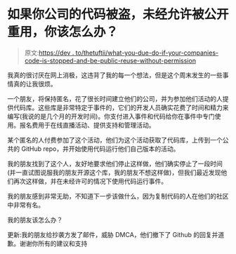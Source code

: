 # 如果你公司的代码被盗，未经允许被公开重用，你该怎么办？

> 原文:[https://dev . to/thetuftii/what-you-due-do-if-your-companies-code-is-stopped-and-be-public-reuse-without-permission](https://dev.to/thetuftii/what-should-you-do-if-your-companies-code-is-stolen-and-being-publicly-reused-without-permission)

我真的很讨厌在网上消极，这违背了我的每一个想法，但是这个周末发生的一些事情真的让我很烦。

一个朋友，将保持匿名，花了很长时间建立他们的公司，并为参加他们活动的人提供代码库。这些库是非常特定于事件的，它们的开发人员确实花费了时间和精力来编写(我说的是几个月的开发时间)。你支付进入事件和代码给你在事件中专门使用。报名费用于在线直播活动、提供支持和管理活动。

某个匿名的人付费参加了这个活动，他们为这个活动获取了代码库，上传到一个公共的 GitHub repo，并开始使用代码运行他们自己版本的活动。

我的朋友找到了这个人，友好地要求他们停止这样做，他们确实停止了一段时间(并一直试图说服我的朋友开源这个库，我的朋友不想这样做)，但我们最近发现他们再次这样做，并在未经许可的情况下使用代码运行事件。

我的朋友感到非常无助，不知道下一步该做什么，因为复制代码的人在他们的社区中非常有名。

我的朋友该怎么办？

更新:我的朋友给抄袭方发了邮件，威胁 DMCA，他们撤下了 Github 的回复并道歉。谢谢你所有的建议和支持